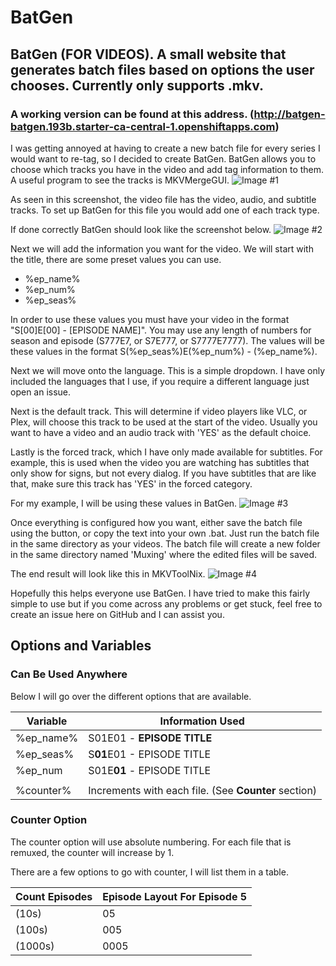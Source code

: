 # BatGen
## BatGen (FOR VIDEOS). A small website that generates batch files based on options the user chooses. Currently only supports .mkv.
### A working version can be found at this address. (http://batgen-batgen.193b.starter-ca-central-1.openshiftapps.com)


I was getting annoyed at having to create a new batch file for every series I would want to re-tag, so I decided to create BatGen.
BatGen allows you to choose which tracks you have in the video and add tag information to them. A useful program to see the tracks
is MKVMergeGUI.
![Image #1](https://i.imgur.com/DSaR3mG.png?1)

As seen in this screenshot, the video file has the video, audio, and subtitle tracks. To set up BatGen for this file you would add
one of each track type.

If done correctly BatGen should look like the screenshot below.
![Image #2](https://i.imgur.com/XWBLQoq.png)

Next we will add the information you want for the video. We will start with the title, there are some preset values you can use.
* %ep_name%
* %ep_num%
* %ep_seas%

In order to use these values you must have your video in the format "S[00]E[00] - [EPISODE NAME]".
You may use any length of numbers for season and episode (S777E7, or S7E777, or S7777E7777).
The values will be these values in the format S(%ep_seas%)E(%ep_num%) - (%ep_name%).


Next we will move onto the language. This is a simple dropdown. I have only included the languages that I use, if you require
a different language just open an issue.


Next is the default track. This will determine if video players like VLC, or Plex, will choose this track to be used at the start
of the video. Usually you want to have a video and an audio track with 'YES' as the default choice.


Lastly is the forced track, which I have only made available for subtitles. For example, this is used when the video you are watching
has subtitles that only show for signs, but not every dialog. If you have subtitles that are like that, make sure this track has
'YES' in the forced category.

For my example, I will be using these values in BatGen.
![Image #3](https://i.imgur.com/ZwmDZEN.png)

Once everything is configured how you want, either save the batch file using the button, or copy the text into your own .bat.
Just run the batch file in the same directory as your videos. The batch file will create a new folder in the same directory named
'Muxing' where the edited files will be saved.

The end result will look like this in MKVToolNix.
![Image #4](https://i.imgur.com/IhPTSVE.png?1)

Hopefully this helps everyone use BatGen. I have tried to make this fairly simple to use but if you come across any problems or get
stuck, feel free to create an issue here on GitHub and I can assist you.

## Options and Variables
### Can Be Used Anywhere
Below I will go over the different options that are available.

| Variable  | Information Used |
| ------------- | ------------- |
| %ep_name%  |  S01E01 - **EPISODE TITLE**  |
| %ep_seas%  |  S**01**E01 - EPISODE TITLE  |
| %ep_num  |  S01E**01** - EPISODE TITLE  |
|  |   |
| %counter%  | Increments with each file. (See **Counter** section) |

### Counter Option
The counter option will use absolute numbering. For each file that is remuxed, the counter will increase by 1.

There are a few options to go with counter, I will list them in a table.

| Count Episodes  | Episode Layout For Episode 5 |
| ------------- | ------------- |
| (10s)  |  05  |
| (100s)  |  005  |
| (1000s)  |  0005  |
